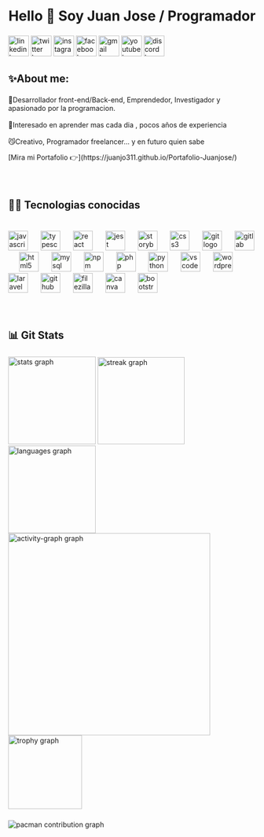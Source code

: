 <h1 align="center">Hello 👋 Soy Juan Jose / Programador</h1>

###

<div align="left">
  <img src="https://img.shields.io/static/v1?message=LinkedIn&logo=linkedin&label=&color=0077B5&logoColor=white&labelColor=&style=for-the-badge" height="42" alt="linkedin logo"  />
  <img src="https://img.shields.io/static/v1?message=Twitch&logo=twitch&label=&color=9146FF&logoColor=white&labelColor=&style=for-the-badge" height="42" alt="twitter logo"  />
  <img src="https://img.shields.io/static/v1?message=Instagram&logo=instagram&label=&color=E4405F&logoColor=white&labelColor=&style=for-the-badge" height="42" alt="instagram logo"  />
  <img src="https://img.shields.io/static/v1?message=Facebook&logo=facebook&label=&color=1877F2&logoColor=white&labelColor=&style=for-the-badge" height="42" alt="facebook logo"  />
  <img src="https://img.shields.io/static/v1?message=Gmail&logo=gmail&label=&color=D14836&logoColor=white&labelColor=&style=for-the-badge" height="42" alt="gmail logo"  />
  <img src="https://img.shields.io/static/v1?message=Youtube&logo=youtube&label=&color=FF0000&logoColor=white&labelColor=&style=for-the-badge" height="42" alt="youtube logo"  />
  <img src="https://img.shields.io/static/v1?message=Discord&logo=discord&label=&color=7289DA&logoColor=white&labelColor=&style=for-the-badge" height="42" alt="discord logo"  />
</div>

###

<h2 align="left">✨About me:</h2>

###

<p align="left">👾Desarrollador front-end/Back-end, Emprendedor, Investigador y apasionado por la programacion.<br><br>👦Interesado en aprender mas cada dia , pocos años de experiencia<br><br>😼Creativo, Programador freelancer... y en futuro quien sabe</p>
[Mira mi Portafolio 👉](https://juanjo311.github.io/Portafolio-Juanjose/)

###

<br clear="both">

<p align="left"></p>

###

<h2 align="left">👨‍💻   Tecnologias conocidas</h2>

###

<br clear="both">

<div align="left">
  <img src="https://cdn.jsdelivr.net/gh/devicons/devicon/icons/javascript/javascript-original.svg" height="40" alt="javascript logo"  />
  <img width="18" />
  <img src="https://cdn.jsdelivr.net/gh/devicons/devicon/icons/typescript/typescript-original.svg" height="40" alt="typescript logo"  />
  <img width="18" />
  <img src="https://cdn.jsdelivr.net/gh/devicons/devicon/icons/react/react-original.svg" height="40" alt="react logo"  />
  <img width="18" />
  <img src="https://cdn.jsdelivr.net/gh/devicons/devicon/icons/jest/jest-plain.svg" height="40" alt="jest logo"  />
  <img width="18" />
  <img src="https://cdn.jsdelivr.net/gh/devicons/devicon/icons/storybook/storybook-original.svg" height="40" alt="storybook logo"  />
  <img width="18" />
  <img src="https://cdn.jsdelivr.net/gh/devicons/devicon/icons/css3/css3-original.svg" height="40" alt="css3 logo"  />
  <img width="18" />
  <img src="https://cdn.jsdelivr.net/gh/devicons/devicon/icons/git/git-original.svg" height="40" alt="git logo"  />
  <img width="18" />
  <img src="https://cdn.jsdelivr.net/gh/devicons/devicon/icons/gitlab/gitlab-original.svg" height="40" alt="gitlab logo"  />
  <img width="18" />
  <img src="https://cdn.jsdelivr.net/gh/devicons/devicon/icons/html5/html5-original.svg" height="40" alt="html5 logo"  />
  <img width="18" />
  <img src="https://cdn.jsdelivr.net/gh/devicons/devicon/icons/mysql/mysql-original.svg" height="40" alt="mysql logo"  />
  <img width="18" />
  <img src="https://cdn.jsdelivr.net/gh/devicons/devicon/icons/npm/npm-original-wordmark.svg" height="40" alt="npm logo"  />
  <img width="18" />
  <img src="https://cdn.jsdelivr.net/gh/devicons/devicon/icons/php/php-original.svg" height="40" alt="php logo"  />
  <img width="18" />
  <img src="https://cdn.jsdelivr.net/gh/devicons/devicon/icons/python/python-original.svg" height="40" alt="python logo"  />
  <img width="18" />
  <img src="https://cdn.jsdelivr.net/gh/devicons/devicon/icons/vscode/vscode-original.svg" height="40" alt="vscode logo"  />
  <img width="18" />
  <img src="https://cdn.jsdelivr.net/gh/devicons/devicon/icons/wordpress/wordpress-original.svg" height="40" alt="wordpress logo"  />
  <img width="18" />
  <img src="https://cdn.jsdelivr.net/gh/devicons/devicon/icons/laravel/laravel-original.svg" height="40" alt="laravel logo"  />
  <img width="18" />
  <img src="https://cdn.jsdelivr.net/gh/devicons/devicon/icons/github/github-original.svg" height="40" alt="github logo"  />
  <img width="18" />
  <img src="https://cdn.jsdelivr.net/gh/devicons/devicon/icons/filezilla/filezilla-plain.svg" height="40" alt="filezilla logo"  />
  <img width="18" />
  <img src="https://cdn.jsdelivr.net/gh/devicons/devicon/icons/canva/canva-original.svg" height="40" alt="canva logo"  />
  <img width="18" />
  <img src="https://cdn.jsdelivr.net/gh/devicons/devicon/icons/bootstrap/bootstrap-original.svg" height="40" alt="bootstrap logo"  />
</div>

###

<br clear="both">

<p align="left"></p>

###

<h2 align="left">📊 Git Stats</h2>

###

<div align="left">
  <img src="https://github-readme-stats.vercel.app/api?username=Juanjo311&hide_title=false&hide_rank=true&show_icons=true&include_all_commits=true&count_private=true&disable_animations=false&theme=github_dark&locale=en&hide_border=true&order=1" height="178" alt="stats graph"  />
  <img src="https://streak-stats.demolab.com?user=Juanjo311&locale=en&mode=daily&theme=github_dark&hide_border=false&border_radius=5&order=3" height="177" alt="streak graph"  />
  <img src="https://github-readme-stats.vercel.app/api/top-langs?username=Juanjo311&locale=es&hide_title=false&layout=compact&card_width=320&langs_count=12&theme=github_dark&hide_border=true&order=2&custom_title=Juan%20Jose%20Tovar%20%F0%9F%A4%97" height="178" alt="languages graph"  />
  <img src="https://github-readme-activity-graph.vercel.app/graph?username=Juanjo311&radius=19&theme=github-dark&area=true&order=5&hide_border=false&hide_title=false&custom_title=Mis%20contribuciones" height="411" alt="activity-graph graph"  />
  <img src="https://github-profile-trophy.vercel.app?username=Juanjo311&theme=tokyonight&column=8&row=3&margin-w=17&margin-h=10&no-bg=false&no-frame=true&order=4" height="150" alt="trophy graph"  />
</div>

###

<p align="left"></p>

###

<picture>
  <source media="(prefers-color-scheme: dark)" srcset="https://raw.githubusercontent.com/Juanjo311/Juanjo311/output/pacman-contribution-graph-dark.svg">
  <source media="(prefers-color-scheme: light)" srcset="https://raw.githubusercontent.com/Juanjo311/Juanjo311/output/pacman-contribution-graph.svg">
  <img alt="pacman contribution graph" src="https://raw.githubusercontent.com/Juanjo311/Juanjo311/output/pacman-contribution-graph.svg">
</picture>

###
